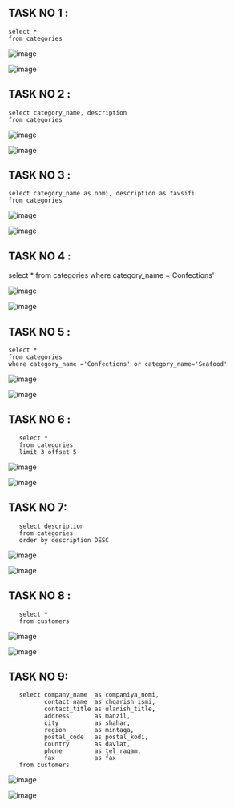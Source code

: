 ## TASK NO 1 :

    select * 
    from categories

![image](https://user-images.githubusercontent.com/113756535/221043420-f82bb870-2ff6-4d13-a25d-e0e87c7c41d2.png)


![image](https://user-images.githubusercontent.com/113756535/221038863-238b4518-5af4-496c-aa68-e9994579c711.png)

## TASK NO 2 :

    select category_name, description 
    from categories
  
  

![image](https://user-images.githubusercontent.com/113756535/221043476-e800531b-9f9c-49be-ae4a-e8644a0e8400.png)


![image](https://user-images.githubusercontent.com/113756535/221039102-4a2bb7a4-5878-4669-a65c-c34c5dc6a7d5.png)

## TASK NO 3 :

    select category_name as nomi, description as tavsifi 
    from categories


![image](https://user-images.githubusercontent.com/113756535/221043537-b23cb6bb-611d-40c7-8508-32d6b5b27dd1.png)


![image](https://user-images.githubusercontent.com/113756535/221039789-05075fe8-57a5-477b-90e6-958b8af2b453.png)

## TASK NO 4 :

  select * 
  from categories 
  where category_name ='Confections'

  ![image](https://user-images.githubusercontent.com/113756535/221043586-b809e82e-c669-4f41-a5bb-5b2bb07da255.png)


  ![image](https://user-images.githubusercontent.com/113756535/221041335-4369c93b-3921-44d0-97aa-b95857877d3d.png)

## TASK NO 5 :

    select *
    from categories
    where category_name ='Confections' or category_name='Seafood'

  ![image](https://user-images.githubusercontent.com/113756535/221043640-d9e9d30a-cbb7-4587-9844-87bd274ccf61.png)


  ![image](https://user-images.githubusercontent.com/113756535/221041732-f6abcb24-02de-4a67-8673-7608fe909545.png)


## TASK NO 6 :

       select *
       from categories
       limit 3 offset 5

![image](https://user-images.githubusercontent.com/113756535/221043141-d7008650-d7dd-46a9-8779-dd6013ea231a.png)

![image](https://user-images.githubusercontent.com/113756535/221042357-efdff9bf-00a5-43d4-97a4-f7e04c5f3ce5.png)

## TASK NO 7:

       select description
       from categories
       order by description DESC 

![image](https://user-images.githubusercontent.com/113756535/221043057-a1442058-3070-4057-95ad-3cc7e8995f15.png)

![image](https://user-images.githubusercontent.com/113756535/221042988-beb7ecd4-ef09-449b-a1c3-10ecd50c2a10.png)

## TASK NO 8 :

       select *
       from customers

![image](https://user-images.githubusercontent.com/113756535/221044414-986b834d-96ac-4ddd-9079-36caaab7ea56.png)

![image](https://user-images.githubusercontent.com/113756535/221044501-88de546c-be59-480e-9156-d64689b1da46.png)

## TASK NO 9:

       select company_name  as companiya_nomi,
              contact_name  as chqarish_ismi,
              contact_title as ulanish_title,
              address       as manzil,
              city          as shahar,
              region        as mintaqa,
              postal_code   as postal_kodi,
              country       as davlat,
              phone         as tel_raqam,
              fax           as fax
       from customers


![image](https://user-images.githubusercontent.com/113756535/221045415-35812042-4082-458b-b4bf-5824b92d43be.png)


![image](https://user-images.githubusercontent.com/113756535/221045532-6e563390-f0d7-4738-8fac-3072d41ea2da.png)
